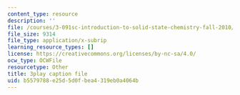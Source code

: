 ```yaml
---
content_type: resource
description: ''
file: /courses/3-091sc-introduction-to-solid-state-chemistry-fall-2010/b5579788e25d5d0fbea4319eb0a4064b_StY_01uUFSY.vtt
file_size: 9314
file_type: application/x-subrip
learning_resource_types: []
license: https://creativecommons.org/licenses/by-nc-sa/4.0/
ocw_type: OCWFile
resourcetype: Other
title: 3play caption file
uid: b5579788-e25d-5d0f-bea4-319eb0a4064b
---
```

